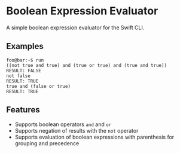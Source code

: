 # Boolean Expression Evaluator

A simple boolean expression evaluator for the Swift CLI.

## Examples

```console
foo@bar:~$ run
((not true and true) and (true or true) and (true and true))
RESULT: FALSE
not false
RESULT: TRUE
true and (false or true)
RESULT: TRUE
```

## Features

* Supports boolean operators `and` and `or`
* Supports negation of results with the `not` operator
* Supports evaluation of boolean expressions with parenthesis for grouping and precedence
